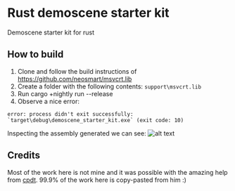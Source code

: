 # Rust demoscene starter kit
Demoscene starter kit for rust

## How to build
1. Clone and follow the build instructions of https://github.com/neosmart/msvcrt.lib
2. Create a folder with the following contents: `support\msvcrt.lib`
3. Run cargo +nightly run --release
4. Observe a nice error:
```
error: process didn't exit successfully: `target\debug\demoscene_starter_kit.exe` (exit code: 10)
```

Inspecting the assembly generated we can see:
![alt text](https://alexene.github.io/images/demoscene_starter_kit/assembly.png)


## Credits
Most of the work here is not mine and it was possible with the amazing help from [cpdt](https://gist.github.com/cpdt). 
99.9% of the work here is copy-pasted from him :)
